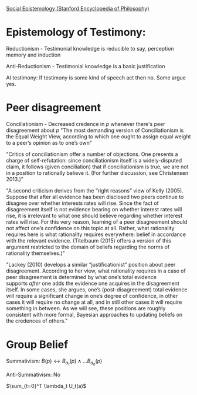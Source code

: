 [Social Epistemology (Stanford Encyclopedia of Philosophy)](https://plato.stanford.edu/entries/epistemology-social/)

# Epistemology of Testimony:

Reductionism - Testimonial knowledge is reducible to say, perception memory and induction

Anti-Reductionism - Testimonial knowledge is a basic justification

AI testimony: If testimony is some kind of speech act then no. Some argue yes. 


# Peer disagreement

Conciliationism - Decreased credence in $p$ whenever there's peer disagreement about $p$
"The most demanding version of Conciliationism is the Equal Weight View, according to which one ought to assign equal weight to a peer’s opinion as to one’s own"

"Critics of conciliationism offer a number of objections. One presents a charge of self-refutation: since conciliationism itself is a widely-disputed claim, it follows (given conciliation) that if conciliationism is true, we are not in a position to rationally believe it. (For further discussion, see Christensen 2013.)"

"A second criticism derives from the “right reasons” view of Kelly (2005). Suppose that after all evidence has been disclosed two peers continue to disagree over whether interests rates will rise. Since the fact of disagreement itself is not evidence bearing on whether interest rates will rise, it is irrelevant to what one should believe regarding whether interest rates will rise. For this very reason, learning of a peer disagreement should not affect one’s confidence on this topic at all. Rather, what rationality requires here is what rationality requires everywhere: belief in accordance with the relevant evidence. (Titelbaum (2015) offers a version of this argument restricted to the domain of beliefs regarding the norms of rationality themselves.)"

"Lackey (2010) develops a similar “justificationist” position about peer disagreement. According to her view, what rationality requires in a case of peer disagreement is determined by what one’s total evidence supports _after_ one adds the evidence one acquires in the disagreement itself. In some cases, she argues, one’s (post-disagreement) total evidence will require a significant change in one’s degree of confidence, in other cases it will require no change at all, and in still other cases it will require something in between. As we will see, these positions are roughly consistent with more formal, Bayesian approaches to updating beliefs on the credences of others."


# Group Belief

Summativism: $B(p) \leftrightarrow B_{a_1}(p)\wedge\dots B_{a_n}(p)$

Anti-Summativism: No






$\sum_{t=0}^T \lambda_t U_t(a)$ 